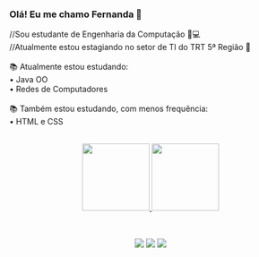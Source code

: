 ### Olá! Eu me chamo Fernanda 👋 </b>

//Sou estudante de Engenharia da Computação 👩💻<br/>
//Atualmente estou estagiando no setor de TI do TRT 5ª Região 💼<br/><br/>
📚 Atualmente estou estudando:<br/> 
• Java OO <br/>
• Redes de Computadores<br/><br/>
📚 Também estou estudando, com menos frequência:<br/>
• HTML e CSS<br/><br/>

<div align="center">
  <a href="https://github.com/fernandaoliverc">
  <img height="120em" src="https://github-readme-stats.vercel.app/api?username=fernandaoliverc&show_icons=true&theme=radical&include_all_commits=true&count_private=true"/>
  <img height="120em" src="https://github-readme-stats.vercel.app/api/top-langs/?username=fernandaoliverc&layout=compact&langs_count=7&theme=radical"/>
</div>
  
##
  
<div align="center"><br>
  <a href="https://www.linkedin.com/in/fernanda-oliverc" target="_blank"><img src="https://img.shields.io/badge/-LinkedIn-%230077B5?style=for-the-badge&logo=linkedin&logoColor=white" target="_blank"></a> 
  <a href=" " target="_blank"><img src="https://img.shields.io/badge/-Instagram-%23E4405F?style=for-the-badge&logo=instagram&logoColor=white" target="_blank"></a>
 <a href = "mailto:feernandaoliveira01@gmail.com"><img src="https://img.shields.io/badge/-Gmail-%23333?style=for-the-badge&logo=gmail&logoColor=white" target="_blank"></a>
 </div><br/>
 

